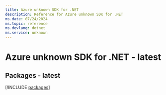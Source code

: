 ```yaml
---
title: Azure unknown SDK for .NET
description: Reference for Azure unknown SDK for .NET
ms.date: 07/24/2024
ms.topic: reference
ms.devlang: dotnet
ms.service: unknown
---
```

# Azure unknown SDK for .NET - latest
## Packages - latest
[!INCLUDE [packages](unknown-index.md)]